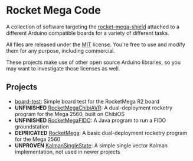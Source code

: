 Rocket Mega Code
================

A collection of software targeting the [rocket-mega-shield](https://github.com/zortness/rocket-mega-shield)
attached to a different Arduino compatible boards for a variety of different tasks.

All files are released under the [MIT](https://github.com/zortness/rocket-mega-code/blob/master/LICENSE.txt) license. 
You're free to use and modify them for any purpose, including commercial.

These projects make use of other open source Arduino libraries, so you may want to investigate those licenses as well.


Projects
--------
* [board-test](https://github.com/zortness/rocket-mega-code/tree/master/board-test): Simple board test for the RocketMega R2 board
* **UNFINISHED** [RocketMegaChibiAVR](https://github.com/zortness/rocket-mega-code/tree/master/RocketMegaChibiAVR): A dual-deployment rocketry program for the Mega 2560, built on ChibiOS
* **UNFINISHED** [RocketMegaFIDO](https://github.com/zortness/rocket-mega-code/tree/master/RocketMegaFIDO): A Java program to run a FIDO groundstation
* **DEPRICATED** [RocketMega](https://github.com/zortness/rocket-mega-code/tree/master/RocketMega): A basic dual-deployment rocketry program for the Mega 2560
* **UNPROVEN** [KalmanSingleState](https://github.com/zortness/rocket-mega-code/tree/master/Libraries/KalmanSingleState): A simple single vector Kalman implementation, not used in newer projects